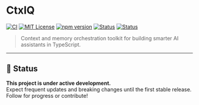 # CtxIQ

[![CI](https://github.com/Programming-Sai/CtxIQ/actions/workflows/ci.yml/badge.svg)](https://github.com/Programming-Sai/CtxIQ/actions/workflows/ci.yml)
[![MIT License](https://img.shields.io/badge/license-MIT-blue.svg)](./LICENSE)
[![npm version](https://img.shields.io/npm/v/ctxiq.svg)](https://www.npmjs.com/package/ctxiq)
[![Status](https://img.shields.io/badge/development-active-brightgreen.svg)](#)
[![Status](https://img.shields.io/badge/status-WIP-orange.svg)](#)

> Context and memory orchestration toolkit for building smarter AI assistants in TypeScript.

---

## 🚧 Status

**This project is under active development.**  
Expect frequent updates and breaking changes until the first stable release.  
Follow for progress or contribute!
